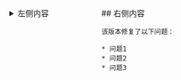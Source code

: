 <div style="display: flex;">

  <div style="width: 30%; margin-right: 20px;">
    <details>
      <summary>左侧内容</summary>

      # 软件名称

      该软件是用于……

      * 功能1
      * 功能2
      * 功能3
    </details>
  </div>

  <div style="width: 70%;">
    ## 右侧内容

    该版本修复了以下问题：

    * 问题1
    * 问题2
    * 问题3
  </div>

</div>
